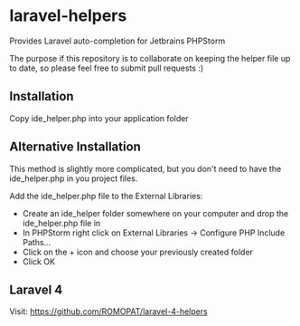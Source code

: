 laravel-helpers
===============

Provides Laravel auto-completion for Jetbrains PHPStorm

The purpose if this repository is to collaborate on keeping the helper file up to date, so please feel free to submit pull requests :)

Installation
------------

Copy ide_helper.php into your application folder

Alternative Installation
------------------------

This method is slightly more complicated, but you don't need to have the ide_helper.php in you project files.

Add the ide_helper.php file to the External Libraries:
- Create an ide_helper folder somewhere on your computer and drop the ide_helper.php file in
- In PHPStorm right click on External Libraries -> Configure PHP Include Paths...
- Click on the + icon and choose your previously created folder
- Click OK

Laravel 4
------------------------
Visit: https://github.com/ROMOPAT/laravel-4-helpers
